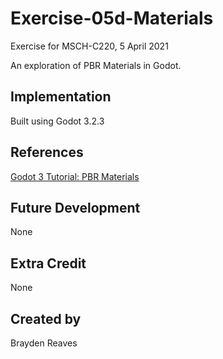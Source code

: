 # Exercise-05d-Materials
Exercise for MSCH-C220, 5 April 2021

An exploration of PBR Materials in Godot.

## Implementation
Built using Godot 3.2.3

## References
[Godot 3 Tutorial: PBR Materials](https://www.youtube.com/watch?v=pM5j8x71HcE)

## Future Development
None

## Extra Credit
None

## Created by 
Brayden Reaves
